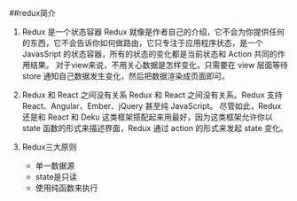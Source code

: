 ##redux简介
1. Redux 是一个状态容器
Redux 就像是作者自己的介绍，它不会为你提供任何的东西，它不会告诉你如何做路由，它只专注于应用程序状态，是一个 JavasSript 的状态容器，所有的状态的变化都是当前状态和 Action 共同的作用结果。 对于view来说，不用关心数据是怎样变化，只需要在 view 层面等待 store 通知自己数据发生变化，然后把数据渲染成页面即可。

2. Redux 和 React 之间没有关系
Redux 和 React 之间没有关系。Redux 支持 React、Angular、Ember、jQuery 甚至纯 JavaScript。 尽管如此，Redux 还是和 React 和 Deku 这类框架搭配起来用最好，因为这类框架允许你以 state 函数的形式来描述界面，Redux 通过 action 的形式来发起 state 变化。

3. Redux三大原则
	- 单一数据源
	- state是只读
	- 使用纯函数来执行